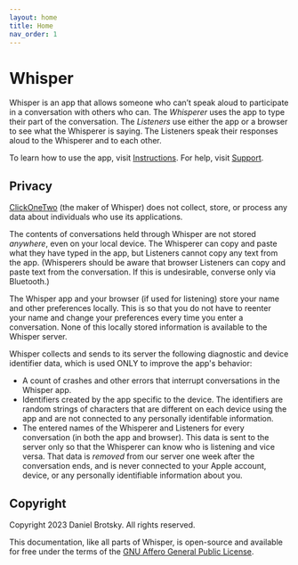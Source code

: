 ```yaml
---
layout: home
title: Home
nav_order: 1
---
```


# Whisper

Whisper is an app that allows someone who can’t speak aloud to participate in a conversation with others who can. The *Whisperer* uses the app to type their part of the conversation. The *Listeners* use either the app or a browser to see what the Whisperer is saying. The Listeners speak their responses aloud to the Whisperer and to each other.

To learn how to use the app, visit [Instructions](instructions.md). For help, visit [Support](support.md).

## Privacy

[ClickOneTwo](https://clickonetwo.io) (the maker of Whisper) does not collect, store, or process any data about individuals who use its applications.

The contents of conversations held through Whisper are not stored *anywhere*, even on your local device. The Whisperer can copy and paste what they have typed in the app, but Listeners cannot copy any text from the app. (Whisperers should be aware that browser Listeners can copy and paste text from the conversation. If this is undesirable, converse only via Bluetooth.)

The Whisper app and your browser (if used for listening) store your name and other preferences locally. This is so that you do not have to reenter your name and change your preferences every time you enter a conversation. None of this locally stored information is available to the Whisper server.

Whisper collects and sends to its server the following diagnostic and device identifier data, which is used ONLY to improve the app's behavior:

* A count of crashes and other errors that interrupt conversations in the Whisper app.
* Identifiers created by the app specific to the device. The identifiers are random strings of characters that are different on each device using the app and are not connected to any personally identifable information.
* The entered names of the Whisperer and Listeners for every conversation (in both the app and browser). This data is sent to the server only so that the Whisperer can know who is listening and vice versa. That data is *removed* from our server one week after the conversation ends, and is never connected to your Apple account, device, or any personally identifiable information about you.

## Copyright

Copyright 2023 Daniel Brotsky. All rights reserved.

This documentation, like all parts of Whisper, is open-source and available for free under the terms of the [GNU Affero General Public License](https://www.gnu.org/licenses/agpl-3.0.html).
